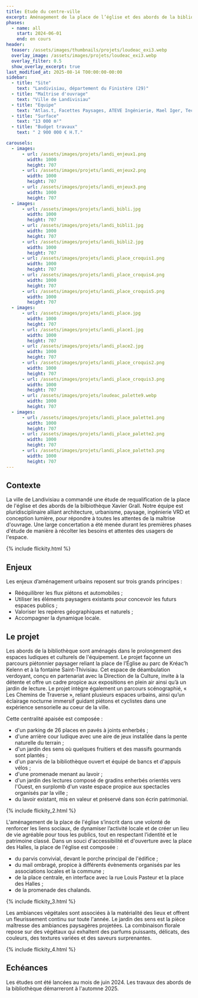 ```yaml
---
title: Etude du centre-ville
excerpt: Aménagement de la place de l’église et des abords de la bibliothèque
phases:
  - name: all
    start: 2024-06-01
    end: en cours
header:
  teaser: /assets/images/thumbnails/projets/loudeac_exi3.webp
  overlay_image: /assets/images/projets/loudeac_exi3.webp
  overlay_filter: 0.5
  show_overlay_excerpt: true
last_modified_at: 2025-08-14 T00:00:00-00:00
sidebar:
  - title: "Site"
    text: "Landivisiau, département du Finistère (29)"
  - title: "Maîtrise d'ouvrage"
    text: "Ville de Landivisiau"
  - title: "Equipe"
    text: "Atlas.t, Facettes Paysages, ATEVE Ingénierie, Mael Iger, Technilampes"
  - title: "Surface"
    text: "13 000 m²"
  - title: "Budget travaux"
    text: " 2 900 000 € H.T."

carousels:
  - images:
      - url: /assets/images/projets/landi_enjeux1.png
        width: 1000
        height: 707
      - url: /assets/images/projets/landi_enjeux2.png
        width: 1000
        height: 707
      - url: /assets/images/projets/landi_enjeux3.png
        width: 1000
        height: 707
  - images:
      - url: /assets/images/projets/landi_bibli.jpg
        width: 1000
        height: 707
      - url: /assets/images/projets/landi_bibli1.jpg
        width: 1000
        height: 707
      - url: /assets/images/projets/landi_bibli2.jpg
        width: 1000
        height: 707
      - url: /assets/images/projets/landi_place_croquis1.png
        width: 1000
        height: 707
      - url: /assets/images/projets/landi_place_croquis4.png
        width: 1000
        height: 707
      - url: /assets/images/projets/landi_place_croquis5.png
        width: 1000
        height: 707
  - images:
      - url: /assets/images/projets/landi_place.jpg
        width: 1000
        height: 707
      - url: /assets/images/projets/landi_place1.jpg
        width: 1000
        height: 707
      - url: /assets/images/projets/landi_place2.jpg
        width: 1000
        height: 707
      - url: /assets/images/projets/landi_place_croquis2.png
        width: 1000
        height: 707
      - url: /assets/images/projets/landi_place_croquis3.png
        width: 1000
        height: 707
      - url: /assets/images/projets/loudeac_palette9.webp
        width: 1000
        height: 707
  - images:
      - url: /assets/images/projets/landi_place_palette1.png
        width: 1000
        height: 707
      - url: /assets/images/projets/landi_place_palette2.png
        width: 1000
        height: 707
      - url: /assets/images/projets/landi_place_palette3.png
        width: 1000
        height: 707
---
```

## Contexte

La ville de Landivisiau a commandé une étude de requalification de la place de l'église et des abords de la bilbiothèque Xavier Grall.
Notre équipe est pluridisciplinaire alliant architecture, urbanisme, paysage, ingénierie VRD et conception lumière, pour répondre à toutes les attentes de la maîtrise d'ouvrage.
Une large concertation a été menée durant les premières phases d'étude de manière à récolter les besoins et attentes des usagers de l'espace.

{% include flickity.html %}

## Enjeux

Les enjeux d’aménagement urbains reposent sur trois grands principes :
* Rééquilibrer les flux piétons et automobiles ;
* Utiliser les éléments paysagers existants pour concevoir les futurs espaces publics ;
* Valoriser les repères géographiques et naturels ; 
* Accompagner la dynamique locale.

## Le projet

Les abords de la bibliothèque sont aménagés dans le prolongement des espaces ludiques et culturels de l'équipement.
Le projet façonne un parcours piétonnier paysager reliant la place de l’Église au parc de Kréac’h Kelenn et à la fontaine Saint-Thivisiau.
Cet espace de déambulation verdoyant, conçu en partenariat avec la Direction de la Culture, invite à la détente et offre un cadre propice aux expositions en plein air ainsi qu’à un jardin de lecture. 
Le projet intègre également un parcours scénographié, « Les Chemins de Traverse », reliant plusieurs espaces urbains, ainsi qu’un éclairage nocturne immersif guidant piétons et cyclistes dans une expérience sensorielle au coeur de la ville.

Cette centralité apaisée est composée :
* d'un parking de 26 places en pavés à joints enherbés ;
* d'une arrière cour ludique avec une aire de jeux installée dans la pente naturelle du terrain ;
* d'un jardin des sens où quelques fruitiers et des massifs gourmands sont plantés ;
* d'un parvis de la bibliothèque ouvert et équipé de bancs et d'appuis vélos ;
* d'une promenade menant au lavoir ; 
* d'un jardin des lectures composé de gradins enherbés orientés vers l'Ouest, en surplomb d'un vaste espace propice aux spectacles organisés par la ville ; 
* du lavoir existant, mis en valeur et préservé dans son écrin patrimonial.

{% include flickity_2.html %}

L'aménagement de la place de l'église s’inscrit dans une volonté de renforcer les liens sociaux, de dynamiser l’activité locale et de créer un lieu de vie agréable pour tous les publics, tout en respectant l’identité et le patrimoine classé.
Dans un souci d'accessibilité et d'ouverture avec la place des Halles, la place de l'église est composée :
* du parvis convivial, devant le porche principal de l'édifice ;
* du mail ombragé, propice à différents évènements organisés par les associations locales et la commune ; 
* de la place centrale, en interface avec la rue Louis Pasteur et la place des Halles ; 
* de la promenade des chalands.

{% include flickity_3.html %}

Les ambiances végétales sont associées à la matérialité des lieux et offrent un fleurissement continu sur toute l'année.
Le jardin des sens est la pièce maîtresse des ambiances paysagères projetées. La combinaison florale repose sur des végétaux qui exhaltent des parfums puissants, délicats, des couleurs, des textures variées et des saveurs surprenantes.

{% include flickity_4.html %}

## Echéances

Les études ont été lancées au mois de juin 2024. Les travaux des abords de la bibliothèque démarreront à l'automne 2025.

